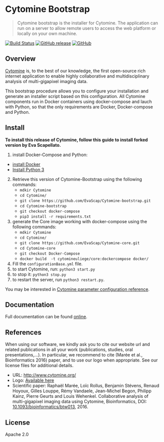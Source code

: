 # Cytomine Bootstrap

> Cytomine bootstrap is the installer for Cytomine. The application can run on a server to allow remote users to access the web platform or locally on your own machine.

[![Build Status](https://travis-ci.com/Cytomine-ULiege/Cytomine-bootstrap.svg?branch=master)](https://travis-ci.com/Cytomine-ULiege/Cytomine-bootstrap)
[![GitHub release](https://img.shields.io/github/release/Cytomine-ULiege/Cytomine-bootstrap.svg)](https://github.com/Cytomine-ULiege/Cytomine-bootstrap/releases)
[![GitHub](https://img.shields.io/github/license/Cytomine-ULiege/Cytomine-bootstrap.svg)](https://github.com/Cytomine-ULiege/Cytomine-bootstrap/blob/master/LICENSE)

## Overview

[Cytomine](http://cytomine.org) is, to the best of our knowledge, the first open-source rich internet application to enable highly collaborative and multidisciplinary analysis of multi-gigapixel imaging data.

This bootstrap procedure allows you to configure your installation and generate an installer script based on this configuration. 
All Cytomine components run in Docker containers using docker-compose and lauch with Python, so that the only requirements are Docker, Docker-compose and Python.


## Install

**To install this release of Cytomine, follow this guide to install forked version by Eva Scapellato.** 

1. install Docker-Compose and Python:
* [install Docker](https://docs.docker.com/compose/install/)
* [Install Python 3](https://realpython.com/installing-python/)


2. Retrieve this version of Cytomine-Bootstrap using the following commands:
    * `mdkir Cytomine`
    * `cd Cytomine/`
    * `git clone https://github.com/EvaScap/Cytomine-bootstrap.git` 
    * `cd Cytomine-bootstrap`
    * `git checkout docker-compose`
    * `pip3 install -r requirements.txt`
3. generate the Core image working with docker-compose using the following commands:
    * `mdkir Cytomine`
    * `cd Cytomine/`
    * `git clone https://github.com/EvaScap/Cytomine-core.git` 
    * `cd Cytomine-core`
    * `git checkout Docker-Compose`
    * `docker build  -t cytomineuliege/core:dockercompose docker/`
3. Fill the `configurationBase.yml` file.
4. to start Cytomine, run: `python3 start.py`
5. to stop it: `python3 stop.py`
6. to restart the server, run `python3 restart.py`.

You may be interested in [Cytomine parameter configuration reference](https://doc.cytomine.be/display/PubOp/Cytomine+configuration+reference).

## Documentation

Full documentation can be found [online](https://doc.cytomine.be).

## References
When using our software, we kindly ask you to cite our website url and related publications in all your work (publications, studies, oral presentations,...). In particular, we recommend to cite (Marée et al., Bioinformatics 2016) paper, and to use our logo when appropriate. See our license files for additional details.

- URL: http://www.cytomine.org/
- Logo: [Available here](https://cytomine.coop/sites/cytomine.coop/files/inline-images/logo-300-org.png)
- Scientific paper: Raphaël Marée, Loïc Rollus, Benjamin Stévens, Renaud Hoyoux, Gilles Louppe, Rémy Vandaele, Jean-Michel Begon, Philipp Kainz, Pierre Geurts and Louis Wehenkel. Collaborative analysis of multi-gigapixel imaging data using Cytomine, Bioinformatics, DOI: [10.1093/bioinformatics/btw013](http://dx.doi.org/10.1093/bioinformatics/btw013), 2016.

## License

Apache 2.0
